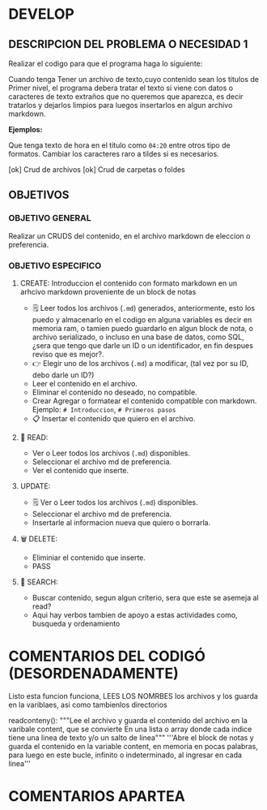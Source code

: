 # DEVELOP

## DESCRIPCION DEL PROBLEMA O NECESIDAD 1

Realizar el codigo para que el programa haga lo siguiente:

Cuando tenga Tener un archivo de texto,cuyo contenido sean los titulos de Primer nivel, el programa debera tratar el texto si viene con datos o caracteres de texto extraños que no queremos que aparezca, es decir tratarlos y dejarlos limpios para luegos insertarlos en algun archivo markdown.

**Ejemplos:**

Que tenga texto de hora en el titulo como `04:20` entre otros tipo de formatos.
Cambiar los caracteres raro a tildes si es necesarios.

[ok] Crud de archivos
[ok] Crud de carpetas o foldes

## OBJETIVOS

### OBJETIVO GENERAL

Realizar un CRUDS del contenido, en el archivo markdown de eleccion o preferencia.

### OBJETIVO ESPECIFICO

1. CREATE: Introduccion el contenido con formato markdown en un arhcivo markdown proveniente de un block de notas
   * 🗒️ Leer todos los archivos (`.md`) generados, anteriormente, esto los puedo y almacenarlo en el codigo en alguna variables es decir en memoria ram, o tamien puedo guardarlo en algun block de nota, o archivo serializado, o incluso en una base de datos, como SQL, ¿sera que tengo que darle un ID o un identificador, en fin despues reviso que es mejor?.
   * 👉 Elegir uno de los archivos (`.md`) a modificar, (tal vez por su ID, debo darle un ID?)
   * Leer el contenido en el archivo.
   * Eliminar el contenido no deseado, no compatible.
   * Crear Agregar o formatear el contenido compatible con markdown.
     Ejemplo: `# Introduccion`, `# Primeros pasos`
   * 📋 Insertar el contenido que quiero en el archivo.

2. 👀 READ:
   * Ver o Leer todos los archivos (`.md`) disponibles.
   * Seleccionar el archivo md de preferencia.
   * Ver el contenido que inserte.

3. UPDATE:
    * 🗒️ Ver o Leer todos los archivos (`.md`) disponibles.
    * Seleccionar el archivo md de preferencia.
    * Insertarle al informacion nueva que quiero o borrarla.

4. 🗑️ DELETE:
    * Eliminiar el contenido que inserte.
    * PASS

5. 🔎 SEARCH:
   * Buscar contenido, segun algun criterio, sera que este se asemeja al read?
   * Aqui hay verbos tambien de apoyo a estas actividades como, busqueda y ordenamiento

# COMENTARIOS DEL CODIGÓ (DESORDENADAMENTE)

Listo esta funcion funciona, LEES LOS NOMRBES los archivos y los guarda en la variblaes, asi como tambienlos directorios

readconteny():
"""Lee  el archivo y guarda el contenido del archivo en la varibale content, que se convierte En una lista o array donde cada indice tiene una linea de texto y/o un salto de linea"""
'''Abre el block de notas y guarda el contenido en la variable content, en memoria en pocas palabras, para luego en este bucle, infinito o indeterminado, al ingresar en cada linea'''

# COMENTARIOS APARTEA
